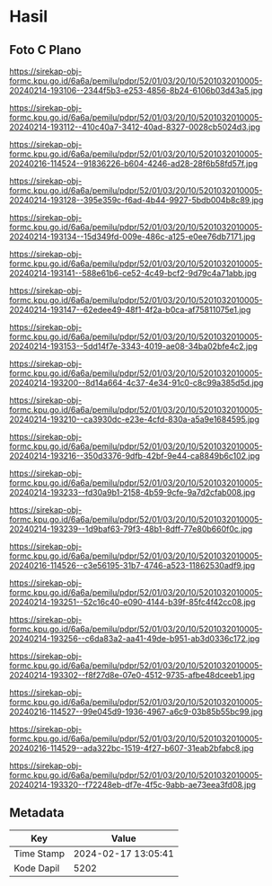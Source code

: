 # Hasil

## Foto C Plano

https://sirekap-obj-formc.kpu.go.id/6a6a/pemilu/pdpr/52/01/03/20/10/5201032010005-20240214-193106--2344f5b3-e253-4856-8b24-6106b03d43a5.jpg

https://sirekap-obj-formc.kpu.go.id/6a6a/pemilu/pdpr/52/01/03/20/10/5201032010005-20240214-193112--410c40a7-3412-40ad-8327-0028cb5024d3.jpg

https://sirekap-obj-formc.kpu.go.id/6a6a/pemilu/pdpr/52/01/03/20/10/5201032010005-20240216-114524--91836226-b604-4246-ad28-28f6b58fd57f.jpg

https://sirekap-obj-formc.kpu.go.id/6a6a/pemilu/pdpr/52/01/03/20/10/5201032010005-20240214-193128--395e359c-f6ad-4b44-9927-5bdb004b8c89.jpg

https://sirekap-obj-formc.kpu.go.id/6a6a/pemilu/pdpr/52/01/03/20/10/5201032010005-20240214-193134--15d349fd-009e-486c-a125-e0ee76db7171.jpg

https://sirekap-obj-formc.kpu.go.id/6a6a/pemilu/pdpr/52/01/03/20/10/5201032010005-20240214-193141--588e61b6-ce52-4c49-bcf2-9d79c4a71abb.jpg

https://sirekap-obj-formc.kpu.go.id/6a6a/pemilu/pdpr/52/01/03/20/10/5201032010005-20240214-193147--62edee49-48f1-4f2a-b0ca-af75811075e1.jpg

https://sirekap-obj-formc.kpu.go.id/6a6a/pemilu/pdpr/52/01/03/20/10/5201032010005-20240214-193153--5dd14f7e-3343-4019-ae08-34ba02bfe4c2.jpg

https://sirekap-obj-formc.kpu.go.id/6a6a/pemilu/pdpr/52/01/03/20/10/5201032010005-20240214-193200--8d14a664-4c37-4e34-91c0-c8c99a385d5d.jpg

https://sirekap-obj-formc.kpu.go.id/6a6a/pemilu/pdpr/52/01/03/20/10/5201032010005-20240214-193210--ca3930dc-e23e-4cfd-830a-a5a9e1684595.jpg

https://sirekap-obj-formc.kpu.go.id/6a6a/pemilu/pdpr/52/01/03/20/10/5201032010005-20240214-193216--350d3376-9dfb-42bf-9e44-ca8849b6c102.jpg

https://sirekap-obj-formc.kpu.go.id/6a6a/pemilu/pdpr/52/01/03/20/10/5201032010005-20240214-193233--fd30a9b1-2158-4b59-9cfe-9a7d2cfab008.jpg

https://sirekap-obj-formc.kpu.go.id/6a6a/pemilu/pdpr/52/01/03/20/10/5201032010005-20240214-193239--1d9baf63-79f3-48b1-8dff-77e80b660f0c.jpg

https://sirekap-obj-formc.kpu.go.id/6a6a/pemilu/pdpr/52/01/03/20/10/5201032010005-20240216-114526--c3e56195-31b7-4746-a523-11862530adf9.jpg

https://sirekap-obj-formc.kpu.go.id/6a6a/pemilu/pdpr/52/01/03/20/10/5201032010005-20240214-193251--52c16c40-e090-4144-b39f-85fc4f42cc08.jpg

https://sirekap-obj-formc.kpu.go.id/6a6a/pemilu/pdpr/52/01/03/20/10/5201032010005-20240214-193256--c6da83a2-aa41-49de-b951-ab3d0336c172.jpg

https://sirekap-obj-formc.kpu.go.id/6a6a/pemilu/pdpr/52/01/03/20/10/5201032010005-20240214-193302--f8f27d8e-07e0-4512-9735-afbe48dceeb1.jpg

https://sirekap-obj-formc.kpu.go.id/6a6a/pemilu/pdpr/52/01/03/20/10/5201032010005-20240216-114527--99e045d9-1936-4967-a6c9-03b85b55bc99.jpg

https://sirekap-obj-formc.kpu.go.id/6a6a/pemilu/pdpr/52/01/03/20/10/5201032010005-20240216-114529--ada322bc-1519-4f27-b607-31eab2bfabc8.jpg

https://sirekap-obj-formc.kpu.go.id/6a6a/pemilu/pdpr/52/01/03/20/10/5201032010005-20240214-193320--f72248eb-df7e-4f5c-9abb-ae73eea3fd08.jpg


## Metadata

| Key        | Value               |
| ---------- | ------------------- |
| Time Stamp | 2024-02-17 13:05:41 |
| Kode Dapil | 5202                |




